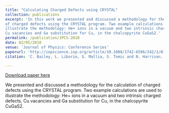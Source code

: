 ```yaml
---
title: "Calculating Charged Defects using CRYSTAL"
collection: publications
excerpt: 'In this work we presented and discussed a methodology for the calculation
of charged defects using the CRYSTAL program. Two example calculations are used to 
illustrate the methodology: He+ ions in a vacuum and two intrinsic charged defects, 
Cu vacancies and Ga substitution for Cu, in the chalcopyrite CuGaS2.'
permalink: /publication/JPCS-2010
date: 02/05/2010
venue: 'Journal of Physics: Conference Series'
paperurl: 'http://iopscience.iop.org/article/10.1088/1742-6596/242/1/012004/pdf'
citation: 'C. Bailey, L. Liborio, G. Mallia, S. Tomic and N. Harrison. Journal of Physics: Conference Series, 242, 012004, 2010.'

---
```


[Download paper here](http://leandro-liborio.github.io/files/paper4.pdf)

We presented and discussed a methodology for the calculation of charged defects using the CRYSTAL program. 
Two example calculations are used to illustrate the methodology: He+ ions in a vacuum and two 
intrinsic charged defects, Cu vacancies and Ga substitution for Cu, in the chalcopyrite CuGaS2.

